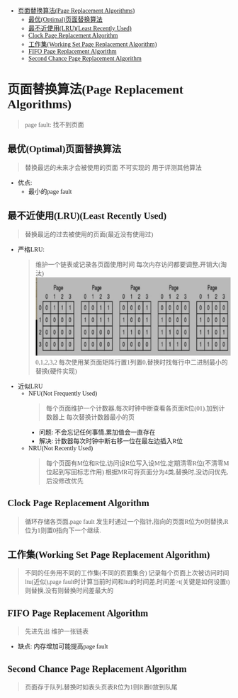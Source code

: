 <font face = "Consolas">
<!-- @import "[TOC]" {cmd="toc" depthFrom=1 depthTo=6 orderedList=false} -->

<!-- code_chunk_output -->

- [页面替换算法(Page Replacement Algorithms)](#页面替换算法page-replacement-algorithms)
  - [最优(Optimal)页面替换算法](#最优optimal页面替换算法)
  - [最不近使用(LRU)(Least Recently Used)](#最不近使用lruleast-recently-used)
  - [Clock Page Replacement Algorithm](#clock-page-replacement-algorithm)
  - [工作集(Working Set Page Replacement Algorithm)](#工作集working-set-page-replacement-algorithm)
  - [FIFO Page Replacement Algorithm](#fifo-page-replacement-algorithm)
  - [Second Chance Page Replacement Algorithm](#second-chance-page-replacement-algorithm)

<!-- /code_chunk_output -->

# 页面替换算法(Page Replacement Algorithms)
> page fault: 找不到页面
## 最优(Optimal)页面替换算法
> 替换最远的未来才会被使用的页面
不可实现的
用于评测其他算法
* 优点: 
    * 最小的page fault
## 最不近使用(LRU)(Least Recently Used)
> 替换最远的过去被使用的页面(最近没有使用过)
* 严格LRU:
    >  维护一个链表或记录各页面使用时间
    > 每次内存访问都要调整,开销大(淘汰)
    ![1.1严格LRU](./pics/5/1.1严格LRU.png)
    0,1,2,3,2   每次使用某页面矩阵行置1列置0,替换时找每行中二进制最小的替换(硬件实现)
* 近似LRU
    * NFU(Not Frequently Used)
        > 每个页面维护一个计数器,每次时钟中断查看各页面R位(01).加到计数器上
        每次替换计数器最小的页
        * 问题: 不会忘记任何事情,累加值会一直存在
        * 解决: 计数器每次时钟中断右移一位在最左边插入R位
    * NRU(Not Recently Used)
        > 每个页面有M位和R位,访问设R位写入设M位,定期清零R位(不清零M位起到写回标志作用)
        根据MR可将页面分为4类,替换时,没访问优先,后没修改优先
## Clock Page Replacement Algorithm
> 循环存储各页面,page fault 发生时通过一个指针,指向的页面R位为0则替换,R位为1则置0指向下一个继续.

## 工作集(Working Set Page Replacement Algorithm)
>不同的任务用不同的工作集(不同的页面集合)
记录每个页面上次被访问时间ltu(近似),page fault时计算当前时间和ltu的时间差,时间差>t(关键是如何设置t)则替换,没有则替换时间差最大的

## FIFO Page Replacement Algorithm
> 先进先出
维护一张链表
* 缺点: 内存增加可能提高page fault

## Second Chance Page Replacement Algorithm
> 页面存于队列,替换时如表头页表R位为1则R置0放到队尾